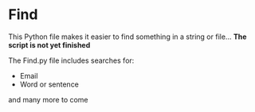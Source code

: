 Find
====

This Python file makes it easier to find something in a string or file... **The script is not yet finished**

The Find.py file includes searches for:
- Email
- Word or sentence

and many more to come
